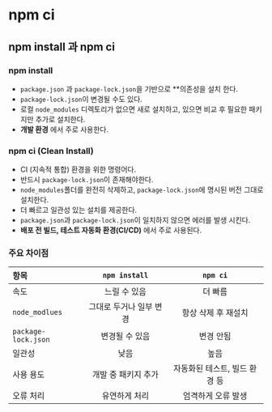 # npm ci

## npm install 과 npm ci

### npm install
- `package.json` 과 `package-lock.json`을 기반으로 **의존성을 설치 한다.
- `package-lock.json`이 변경될 수도 있다.
- 로컬 `node_modules` 디렉토리가 없으면 새로 설치하고, 있으면 비교 후 필요한 패키지만 추가로 설치한다.
- **개발 환경** 에서 주로 사용한다.

### npm ci (Clean Install)
- CI (지속적 통합) 환경을 위한 명령어다.
- 반드시 `package-lock.json`이 존재해야한다.
- `node_modules`폴더를 완전히 삭제하고, `package-lock.json`에 명시된 버전 그대로 설치한다.
- 더 빠르고 일관성 있는 설치를 제공한다.
- `package.json`과 `package-lock.json`이 일치하지 않으면 에러를 발생 시킨다.
- **배포 전 빌드, 테스트 자동화 환경(CI/CD)** 에서 주로 사용된다.

### 주요 차이점

|항목|`npm install`|`npm ci`|
|:---|:---:|:---:|
|속도|느릴 수 있음|더 빠름|
|`node_modlues`|그대로 두거나 일부 변경|항상 삭제 후 재설치|
|`package-lock.json`|변경될 수 있음|변경 안됨|
|일관성|낮음|높음|
|사용 용도|개발 중 패키지 추가|자동화된 테스트, 빌드 환경 등|
|오류 처리|유연하게 처리|엄격하게 오류 발생|